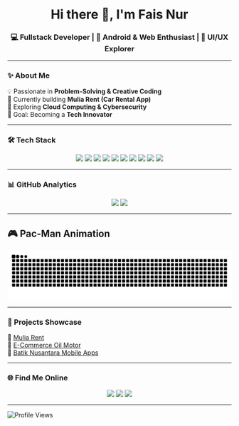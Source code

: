 <h1 align="center">Hi there 👋, I'm Fais Nur</h1>
<h3 align="center">💻 Fullstack Developer | 🚀 Android & Web Enthusiast | 🎨 UI/UX Explorer</h3>

---

### ✨ About Me
💡 Passionate in **Problem-Solving & Creative Coding**  
🔭 Currently building **Mulia Rent (Car Rental App)**  
🌱 Exploring **Cloud Computing & Cybersecurity**  
🎯 Goal: Becoming a **Tech Innovator**  

---

### 🛠️ Tech Stack
<p align="center">
  <img src="https://img.shields.io/badge/Java-ED8B00?style=for-the-badge&logo=openjdk&logoColor=white" />
  <img src="https://img.shields.io/badge/PHP-777BB4?style=for-the-badge&logo=php&logoColor=white" />
  <img src="https://img.shields.io/badge/JavaScript-F7DF1E?style=for-the-badge&logo=javascript&logoColor=black" />
  <img src="https://img.shields.io/badge/HTML5-E34F26?style=for-the-badge&logo=html5&logoColor=white" />
  <img src="https://img.shields.io/badge/CSS3-1572B6?style=for-the-badge&logo=css3&logoColor=white" />
  <img src="https://img.shields.io/badge/Bootstrap-7952B3?style=for-the-badge&logo=bootstrap&logoColor=white" />
  <img src="https://img.shields.io/badge/Android-3DDC84?style=for-the-badge&logo=android&logoColor=white" />
  <img src="https://img.shields.io/badge/MySQL-4479A1?style=for-the-badge&logo=mysql&logoColor=white" />
  <img src="https://img.shields.io/badge/Git-F05032?style=for-the-badge&logo=git&logoColor=white" />
  <img src="https://img.shields.io/badge/Postman-FF6C37?style=for-the-badge&logo=postman&logoColor=white" />
</p>

---

### 📊 GitHub Analytics
<p align="center">
  <img src="https://github-readme-stats.vercel.app/api?username=faisnur26&show_icons=true&theme=radical" height="165"/>
  <img src="https://github-readme-streak-stats.herokuapp.com?user=faisnur26&theme=radical&hide_border=false" height="165"/>
</p>

---


## 🎮 Pac-Man Animation

![Pacman animation](https://raw.githubusercontent.com/faisnur26/faisnur26/gh-pages/pacman.svg)




---

### 🚀 Projects Showcase
🔗 [Mulia Rent](https://github.com/faisnur26/rental_mulia)  
🔗 [E-Commerce Oil Motor](https://github.com/faisnur26/gajah_motor_semarang)  
🔗 [Batik Nusantara Mobile Apps](https://github.com/faisnur26/Batik-Nusantara)  

---

### 🌐 Find Me Online
<p align="center">
  <a href="https://www.linkedin.com/in/fais-nur-amrulloh-20910a381"><img src="https://img.shields.io/badge/LinkedIn-blue?style=for-the-badge&logo=linkedin&logoColor=white" /></a>
  <a href="https://www.instagram.com/fais_26a?igsh=MWxsYmw5bTRpb252aQ==)"><img src="https://img.shields.io/badge/Instagram-ff006f?style=for-the-badge&logo=instagram&logoColor=white" /></a>
  <a href="mailto:faisnuramrulloh@gmail.com"><img src="https://img.shields.io/badge/Email-red?style=for-the-badge&logo=gmail&logoColor=white" /></a>
</p>

---

![Profile Views](https://komarev.com/ghpvc/?username=faisnur26&color=brightgreen&style=for-the-badge)
